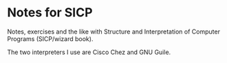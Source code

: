 # Notes for SICP

Notes, exercises and the like with Structure and Interpretation of Computer Programs (SICP/wizard book).

The two interpreters I use are Cisco Chez and GNU Guile.
